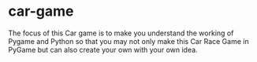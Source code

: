 # car-game
The focus of this Car game is to make you understand the working of Pygame and Python so that you may not only make this Car Race Game in PyGame but can also create your own with your own idea.
